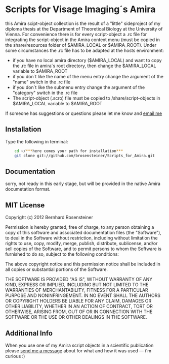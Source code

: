 # Scripts for Visage Imaging´s Amira

this Amira scipt-object collection is the result of a "little" sideproject of my diploma thesis at the Department of Theoretical Biology at the University of Vienna.
For convenience there is for every script-object a .rc file for integrating the script-object in the Amira context menu (must be copied in the share/resources folder of $AMIRA\_LOCAL or $AMIRA\_ROOT).
Under some circumstances the .rc file has to be adapted at the hosts environment:

- if you have no local amira directory ($AMIRA\_LOCAL) and want to copy the .rc file in amira´s root directory, then change the $AMIRA\_LOCAL variable to $AMIRA\_ROOT
- if you don´t like the name of the menu entry change the argument of the "name" switch in the .rc file
- if you don´t like the submenu entry change the argument of the "category" switch in the .rc file
- The script-object (.scro) file must be copied to /share/script-objects in $AMIRA\_LOCAL variable to $AMIRA\_ROOT

If someone has suggestions or questions please let me know and [email me](mailto:brosensteiner@gmail.com)

## Installation

Type the following in terminal:

```bash
    cd ~/***here comes your path for installation***
    git clone git://github.com/brosensteiner/Scripts_for_Amira.git
```
## Documentation

sorry, not ready in this early stage, but will be provided in the native Amira documetation format. 

## MIT License

Copyright (c) 2012 Bernhard Rosensteiner

Permission is hereby granted, free of charge, to any person obtaining a copy of this software and associated documentation files (the "Software"), to deal in the Software without restriction, including without limitation the rights to use, copy, modify, merge, publish, distribute, sublicense, and/or sell copies of the Software, and to permit persons to whom the Software is furnished to do so, subject to the following conditions:

The above copyright notice and this permission notice shall be included in all copies or substantial portions of the Software.

THE SOFTWARE IS PROVIDED "AS IS", WITHOUT WARRANTY OF ANY KIND, EXPRESS OR IMPLIED, INCLUDING BUT NOT LIMITED TO THE WARRANTIES OF MERCHANTABILITY, FITNESS FOR A PARTICULAR PURPOSE AND NONINFRINGEMENT. IN NO EVENT SHALL THE AUTHORS OR COPYRIGHT HOLDERS BE LIABLE FOR ANY CLAIM, DAMAGES OR OTHER LIABILITY, WHETHER IN AN ACTION OF CONTRACT, TORT OR OTHERWISE, ARISING FROM, OUT OF OR IN CONNECTION WITH THE SOFTWARE OR THE USE OR OTHER DEALINGS IN THE SOFTWARE.

## Additional Info

When you use one of my Amira script objects in a scientific publication please [send me a message](mailto:brosensteiner@gmail.com) about for what and how it was used — i´m curious :)


